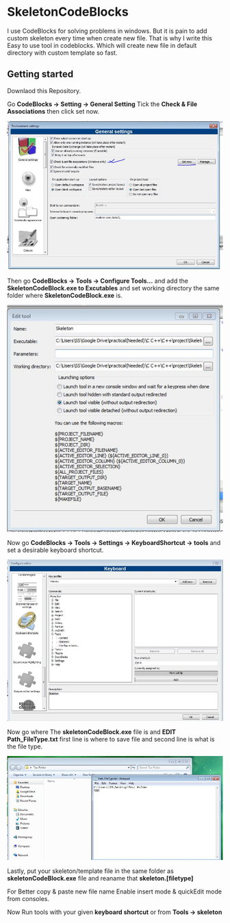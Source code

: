 # SkeletonCodeBlocks



I use CodeBlocks for solving problems in windows. But it is pain to add custom skeleton every time when create new file. That is why I write this Easy to use tool in codeblocks. Which will create new file in default directory with custom template so fast.


## Getting started

Downlaod this Repository.

Go **CodeBlocks -> Setting -> General Setting** Tick the **Check & File Associations** then click set now.


![zzz](https://raw.githubusercontent.com/goldenbijoy/SkeletonCodeBlocks/master/img/0.JPG)


Then go **CodeBlocks -> Tools -> Configure Tools...** and add the **SkeletonCodeBlock.exe to Excutables** and set working directory the same folder where **SkeletonCodeBlock.exe** is.


![zzz](https://raw.githubusercontent.com/goldenbijoy/SkeletonCodeBlocks/master/img/1.JPG)


Now go **CodeBlocks -> Tools -> Settings -> KeyboardShortcut -> tools** and set a desirable keyboard shortcut.


![zzz](https://raw.githubusercontent.com/goldenbijoy/SkeletonCodeBlocks/master/img/2.JPG)


Now go where The **skeletonCodeBlock.exe** file is and **EDIT Path_FileType.txt** first line is where to save file and second line is what is the file type.

![zzz](https://raw.githubusercontent.com/goldenbijoy/SkeletonCodeBlocks/master/img/3.JPG)


Lastly, put your skeleton/template file in the same folder as **skeletonCodeBlock.exe** file and reaname that **skeleton.[filetype]**


For Better copy & paste new file name Enable  insert mode & quickEdit mode from consoles.

Now Run tools with your given **keyboard shortcut** or from **Tools -> skeleton**




